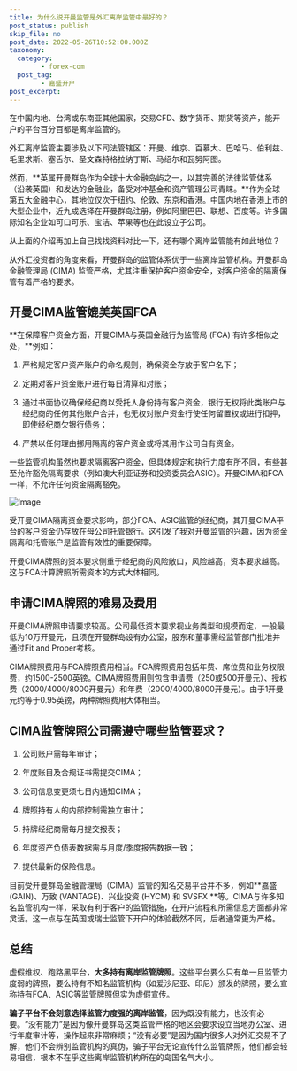 ```yaml
---
title: 为什么说开曼监管是外汇离岸监管中最好的？
post_status: publish
skip_file: no
post_date: 2022-05-26T10:52:00.000Z
taxonomy:
  category:
        - forex-com
  post_tag:
        - 嘉盛开户
post_excerpt: 
---
```

在中国内地、台湾或东南亚其他国家，交易CFD、数字货币、期货等资产，能开户的平台百分百都是离岸监管的。

外汇离岸监管主要涉及以下司法管辖区：开曼、维京、百慕大、巴哈马、伯利兹、毛里求斯、塞舌尔、圣文森特格拉纳丁斯、马绍尔和瓦努阿图。

然而，**英属开曼群岛作为全球十大金融岛屿之一，以其完善的法律监管体系（沿袭英国）和发达的金融业，备受对冲基金和资产管理公司青睐。**作为全球第五大金融中心，其地位仅次于纽约、伦敦、东京和香港。中国内地在香港上市的大型企业中，近九成选择在开曼群岛注册，例如阿里巴巴、联想、百度等。许多国际知名企业如可口可乐、宝洁、苹果等也在此设立子公司。

从上面的介绍再加上自己找找资料对比一下，还有哪个离岸监管能有如此地位？

从外汇投资者的角度来看，开曼群岛的监管体系优于一些离岸监管机构。开曼群岛金融管理局 (CIMA) 监管严格，尤其注重保护客户资金安全，对客户资金的隔离保管有着严格的要求。

## 开曼CIMA监管媲美英国FCA

**在保障客户资金方面，开曼CIMA与英国金融行为监管局 (FCA) 有许多相似之处，**例如：

1. 严格规定客户资产账户的命名规则，确保资金存放于客户名下；

1. 定期对客户资金账户进行每日清算和对账；

1. 通过书面协议确保经纪商以受托人身份持有客户资金，银行无权将此类账户与经纪商的任何其他账户合并，也无权对账户资金行使任何留置权或进行扣押，即使经纪商欠银行债务；

1. 严禁以任何理由挪用隔离的客户资金或将其用作公司自有资金。

一些监管机构虽然也要求隔离客户资金，但具体规定和执行力度有所不同，有些甚至允许豁免隔离要求（例如澳大利亚证券和投资委员会ASIC）。开曼CIMA和FCA一样，不允许任何资金隔离豁免。

![Image](https://prod-files-secure.s3.us-west-2.amazonaws.com/39ed1227-6d7d-4570-be36-9ccd4a2c4241/bd849744-3fcb-4a37-8312-357962c8f065/image.png?X-Amz-Algorithm=AWS4-HMAC-SHA256&X-Amz-Content-Sha256=UNSIGNED-PAYLOAD&X-Amz-Credential=ASIAZI2LB466UVS6PWAE%2F20250825%2Fus-west-2%2Fs3%2Faws4_request&X-Amz-Date=20250825T161359Z&X-Amz-Expires=3600&X-Amz-Security-Token=IQoJb3JpZ2luX2VjEAgaCXVzLXdlc3QtMiJHMEUCIQDxjwgHZBTeee3jThx2UhEN4oBrNE9sKanMv5OT1A%2FzvwIgPGl4Dd44X22Dj%2BgTfbXX3A8N5UWp2dnjdkCoeDnci0Eq%2FwMIYRAAGgw2Mzc0MjMxODM4MDUiDH9robInhOWoz0JaZCrcAwC9wwopgxXqyM7cGomOpcLnCqON16gqqTELwUjaFyUeAVFfCtZiGAiUg%2BU2e3QgDFYIvSQPEkSDs%2BIMSt%2Fh6GTrszM0PQJ0qsNuNkRT6jz4uZs5Z7X%2F1%2FCoRqhBNCCYbAELgi9qgVIDXdpWw1qxlkxLyPOpMGRrOecT3feRhMG%2FwqxrxBIMq8lK1xn6QAngga0x3sxjALzBIneAqcRnsm%2FrZN%2FalC3W2jbHV6YbHD7PUcuoucj66qYjwpCHL88NjZ3%2Bnznj70tMXk7vgO07wJK%2FHWWfkxShcp3wrZOYt45cBhoaoKTT0gRGCNmo%2FJSIJP7bOar3OQIHRHXD55PuEhxbzEPYmp5NZ5f3WC%2BRa9cA3FNZ6BBWareP3zTOnnMwsgIB5DcoEJ23pSxc67xggV6ot7hYiQvuRfgNhrGOrxgHympw%2BCTbMoNZABpHPvF0v6edWrUn8dl%2B723s0%2Ff2KuJVcs7pjZC6i92horqWZI90eAIujpUs6xz2ogdgAuj%2Bgd8oqyVZ6uufJtxFzOrnTM%2FGJWleGsBUUde%2FS4hGlcDLwt%2Fwp60HRHTtzIDZ%2F7Zf80UTnuImfp0qWj4Vz34x1WZxHQgTHJa%2BR%2BgW5WDOWfowiEr8KYVqPhgs3SyIMPiBssUGOqUBKGqoKnTKz1hHBFjRnVpv654KK%2BcM4jMIbIty%2FuI7%2Fb7jx7bxJ9Y7aAgSdb8WiiLGCSTqYaL2mQa5I%2F3tzFX%2FzvQk1oTOc468h9WMBSZhtf1K%2BYNCIjaPCDmVu8JgQIzwd%2Fjyg2shBPlZhFKcomVXuWSCrobuzAEfLbwIDpAAQcwCCr2OneaqQ8qv3wI8ACwe%2BOUiBMnz8iHhB7H1frCG8UpaNgBU&X-Amz-Signature=895509d50e36da673a74d5175938a76493f948ed30a70abd54b10103ed077e7d&X-Amz-SignedHeaders=host&x-amz-checksum-mode=ENABLED&x-id=GetObject)

受开曼CIMA隔离资金要求影响，部分FCA、ASIC监管的经纪商，其开曼CIMA平台的客户资金仍存放在母公司托管银行。这引发了我对开曼监管的兴趣，因为资金隔离和托管账户是监管有效性的重要保障。

开曼CIMA牌照的资本要求侧重于经纪商的风险敞口，风险越高，资本要求越高。这与FCA计算牌照所需资本的方式大体相同。

## **申请CIMA牌照的难易及费用**

开曼CIMA牌照申请要求较高。公司最低资本要求视业务类型和规模而定，一般最低为10万开曼元，且须在开曼群岛设有办公室，股东和董事需经监管部门批准并通过Fit and Proper考核。

CIMA牌照费用与FCA牌照费用相当。FCA牌照费用包括年费、席位费和业务权限费，约1500-2500英镑。CIMA牌照费用则包含申请费（250或500开曼元）、授权费（2000/4000/8000开曼元）和年费（2000/4000/8000开曼元）。由于1开曼元约等于0.95英镑，两种牌照费用大体相当。

## CIMA监管牌照公司需遵守哪些监管要求？

1. 公司账户需每年审计；

1. 年度账目及合规证书需提交CIMA；

1. 公司信息变更须七日内通知CIMA；

1. 牌照持有人的内部控制需独立审计；

1. 持牌经纪商需每月提交报表；

1. 年度资产负债表数据需与月度/季度报告数据一致；

1. 提供最新的保险信息。

目前受开曼群岛金融管理局（CIMA）监管的知名交易平台并不多，例如**嘉盛 (GAIN)、万致 (VANTAGE)、兴业投资 (HYCM) 和 SVSFX **等。CIMA与许多知名监管机构一样，采取有利于客户的监管措施，在开户流程和所需信息方面都非常灵活。这一点与在英国或瑞士监管下开户的体验截然不同，后者通常更为严格。

## 总结

虚假维权、跑路黑平台，**大多持有离岸监管牌照**。这些平台要么只有单一且监管力度弱的牌照，要么持有不知名监管机构（如爱沙尼亚、印尼）颁发的牌照，要么宣称持有FCA、ASIC等监管牌照但实为虚假宣传。

**骗子平台不会刻意选择监管力度强的离岸监管**，因为既没有能力，也没有必要。“没有能力”是因为像开曼群岛这类监管严格的地区会要求设立当地办公室、进行年度审计等，操作起来非常麻烦；“没有必要”是因为国内很多人对外汇交易不了解，他们不会辨别监管机构的真伪，骗子平台无论宣传什么监管牌照，他们都会轻易相信，根本不在乎这些离岸监管机构所在的岛国名气大小。